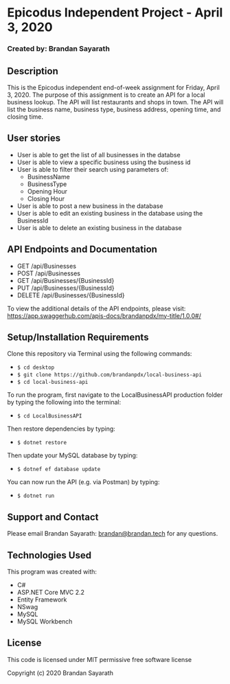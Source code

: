 # Epicodus Independent Project - April 3, 2020

### Created by: Brandan Sayarath

## Description

This is the Epicodus independent end-of-week assignment for Friday, April 3, 2020.  The purpose of this assignment is to create an API for a local business lookup. The API will list restaurants and shops in town.  The API will list the business name, business type, business address, opening time, and closing time. 

## User stories
* User is able to get the list of all businesses in the databse
* User is able to view a specific business using the business id
* User is able to filter their search using parameters of:
  * BusinessName
  * BusinessType
  * Opening Hour
  * Closing Hour
* User is able to post a new business in the database
* User is able to edit an existing business in the database using the BusinessId 
* User is able to delete an existing business in the database

## API Endpoints and Documentation
* GET /api/Businesses
* POST /api/Businesses
* GET /api/Businesses/{BusinessId}
* PUT /api/Businesses/{BusinessId}
* DELETE /api/Businesses/{BusinessId}

To view the additional details of the API endpoints, please visit: https://app.swaggerhub.com/apis-docs/brandanpdx/my-title/1.0.0#/

## Setup/Installation Requirements

Clone this repository via Terminal using the following commands:
* ```$ cd desktop```
* ```$ git clone https://github.com/brandanpdx/local-business-api```
* ```$ cd local-business-api```

To run the program, first navigate to the LocalBusinessAPI production folder by typing the following into the terminal: 

* ```$ cd LocalBusinessAPI```

Then restore dependencies by typing:
* ```$ dotnet restore```

Then update your MySQL database by typing: 
* ```$ dotnef ef database update```

You can now run the API (e.g. via Postman) by typing:
* ```$ dotnet run```

## Support and Contact

Please email Brandan Sayarath: brandan@brandan.tech for any questions.

## Technologies Used

This program was created with:

* C#
* ASP.NET Core MVC 2.2
* Entity Framework
* NSwag  
* MySQL
* MySQL Workbench 

## License

This code is licensed under MIT permissive free software license

Copyright (c) 2020 Brandan Sayarath

